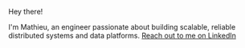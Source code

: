 Hey there! 

I'm Mathieu, an engineer passionate about building scalable, reliable distributed systems and data platforms.
[Reach out to me on LinkedIn](https://linkedin.com/in/mathieumailhos)
